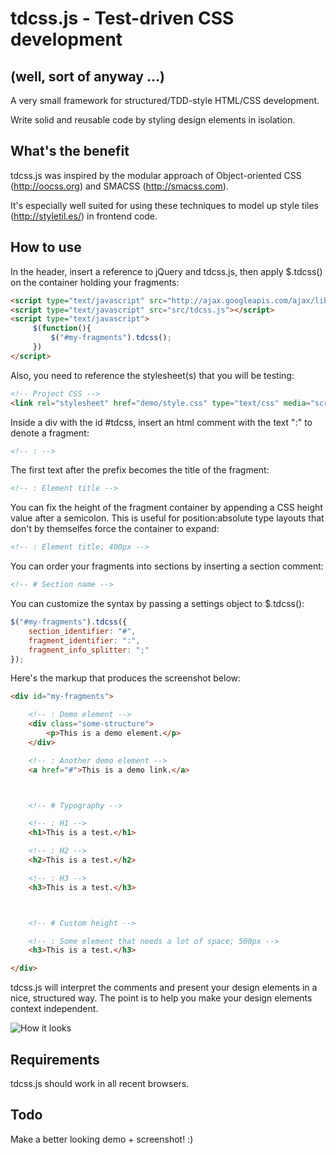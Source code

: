 tdcss.js - Test-driven CSS development
================
(well, sort of anyway ...)
---

A very small framework for structured/TDD-style HTML/CSS development.

Write solid and reusable code by styling design elements in isolation.

What's the benefit
---
tdcss.js was inspired by the modular approach of Object-oriented CSS (<http://oocss.org>) and SMACSS (<http://smacss.com>).

It's especially well suited for using these techniques to model up style tiles (<http://styletil.es/>) in frontend code.


How to use
---

In the header, insert a reference to jQuery and tdcss.js, then apply $.tdcss() on the container holding your fragments:
```html
<script type="text/javascript" src="http://ajax.googleapis.com/ajax/libs/jquery/1.7.2/jquery.min.js"></script>
<script type="text/javascript" src="src/tdcss.js"></script>
<script type="text/javascript">
     $(function(){
         $("#my-fragments").tdcss();
     })
</script>
```

Also, you need to reference the stylesheet(s) that you will be testing:
```html
<!-- Project CSS -->
<link rel="stylesheet" href="demo/style.css" type="text/css" media="screen">
```

Inside a div with the id #tdcss, insert an html comment with the text ":" to denote a fragment:
```html
<!-- : -->
```

The first text after the prefix becomes the title of the fragment:
```html
<!-- : Element title -->
```

You can fix the height of the fragment container by appending a CSS height value after a semicolon.
This is useful for position:absolute type layouts that don't by themselfes force the container to expand:
```html
<!-- : Element title; 400px -->
```

You can order your fragments into sections by inserting a section comment:
```html
<!-- # Section name -->
```

You can customize the syntax by passing a settings object to $.tdcss():
```javascript
$("#my-fragments").tdcss({
	section_identifier: "#",
	fragment_identifier: ":",
	fragment_info_splitter: ";"
});
```

Here's the markup that produces the screenshot below:
```html
<div id="my-fragments">

	<!-- : Demo element -->
	<div class="some-structure">
	    <p>This is a demo element.</p>
	</div>

	<!-- : Another demo element -->
	<a href="#">This is a demo link.</a>



	<!-- # Typography -->

	<!-- : H1 -->
	<h1>This is a test.</h1>

	<!-- : H2 -->
	<h2>This is a test.</h2>

	<!-- : H3 -->
	<h3>This is a test.</h3>



	<!-- # Custom height -->

	<!-- : Some element that needs a lot of space; 500px -->
	<h3>This is a test.</h3>

</div>
```

tdcss.js will interpret the comments and present your design elements in a nice, structured way.
The point is to help you make your design elements context independent.


![How it looks](https://github.com/jakobloekke/tdcss.js/raw/master/demo/preview.png)

Requirements
---
tdcss.js should work in all recent browsers.


Todo
---
Make a better looking demo + screenshot! :)